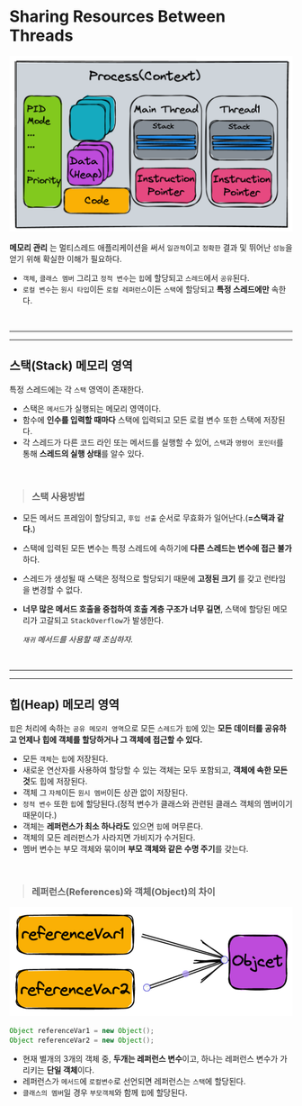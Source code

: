 # **Sharing Resources Between Threads**

![ProcessWithContext.png](/img/ProcessWithContext.png)

**메모리 관리** 는 멀티스레드 애플리케이션을 써서 `일관적`이고 `정확한` 결과 및 뛰어난 `성능`을 얻기 위해 확실한 이해가 필요하다.

- `객체`, `클래스 멤버` 그리고 `정적 변수`는 `힙`에 할당되고 `스레드`에서 `공유`된다.
- `로컬 변수`는 `원시 타입`이든 `로컬 레퍼런스`이든 `스택`에 할당되고 **특정 스레드에만** 속한다.

<br><hr><hr>

## 스**택(Stack) 메모리 영역**

특정 스레드에는 각 `스택` 영역이 존재한다.

- 스택은 `메서드`가 실행되는 메모리 영역이다.
- 함수에 **인수를 입력할 때마다** 스택에 입력되고 모든 로컬 변수 또한 스택에 저장된다.
- 각 스레드가 다른 코드 라인 또는 메서드를 실행할 수 있어, `스택`과 `명령어 포인터`를 통해 **스레드의 실행 상태**를 알수 있다.

<br>

> ### **스택 사용방법**

- 모든 메서드 프레임이 할당되고, `후입 선출` 순서로 무효화가 일어난다.(**=스택과 같다.**)
- 스택에 입력된 모든 변수는 특정 스레드에 속하기에 **다른 스레드는 변수에 접근 불가** 하다.
- 스레드가 생성될 때 스택은 정적으로 할당되기 때문에 **고정된 크기** 를 갖고 런타임을 변경할 수 없다.
- **너무 많은 메서드 호출을 중첩하여 호출 계층 구조가 너무 길면**, 스택에 할당된 메모리가 고갈되고 `StackOverflow`가 발생한다.

    *`재귀` 메서드를 사용할 때 조심하자.*

<br><hr><hr>

## **힙(Heap) 메모리 영역**

`힙`은 처리에 속하는 `공유 메모리 영역`으로 모든 `스레드`가 `힙`에 있는 **모든 데이터를 공유하고 언제나 힙에 객체를 할당하거나 그 객체에 접근할 수 있다.**

- 모든 `객체`는 `힙`에 저장된다.
- 새로운 연산자를 사용하여 할당할 수 있는 객체는 모두 포함되고, **객체에 속한 모든 것**도 힙에 저장된다.
- 객체 그 `자체`이든 `원시 멤버`이든 상관 없이 저장된다.
- `정적 변수` 또한 `힙`에 할당된다.(정적 변수가 클래스와 관련된 클래스 객체의 멤버이기 때문이다.)
- 객체는 **레퍼런스가 최소 하나라도** 있으면 `힙`에 머무른다.
- 객체의 모든 레러펀스가 사라지면 가비지가 수거된다.
- 멤버 변수는 부모 객체와 묶이며 **부모 객체와 같은 수명 주기**를 갖는다.

<br>

> ### **레퍼런스(References)와 객체(Object)의 차이**

![reference.png](/img/reference.png)

```java
Object referenceVar1 = new Object();
Object referenceVar2 = new Object();
```

- 현재 별개의 3개의 객체 중, **두개는 레퍼런스 변수**이고, 하나는 레퍼런스 변수가 가리키는 **단일 객체**이다.
- 레퍼런스가 `메서드`에 `로컬변수`로 선언되면 레퍼런스는 `스택`에 할당된다.
- `클래스의 멤버`일 경우 `부모객체`와 함께 `힙`에 할당된다.